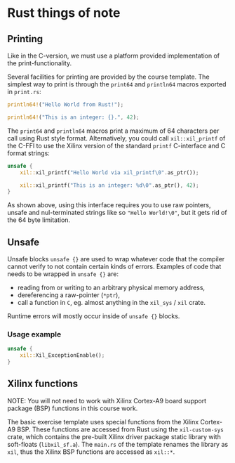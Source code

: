 # Rust things of note

## Printing

Like in the C-version, we must use a platform provided implementation of the print-functionality.

Several facilities for printing are provided by the course template. The simplest way to print is through the `print64` and `println64` macros exported in `print.rs`:

```rs
println64!("Hello World from Rust!");

println64!("This is an integer: {}.", 42);
```

The `print64` and `println64` macros print a maximum of 64 characters per call using Rust style format. Alternatively, you could call `xil::xil_printf` of the C-FFI to use the Xilinx version of the standard `printf` C-interface and C format strings:

```rs
unsafe {
    xil::xil_printf("Hello World via xil_printf\0".as_ptr());

    xil::xil_printf("This is an integer: %d\0".as_ptr(), 42);
}
```

As shown above, using this interface requires you to use raw pointers, unsafe and nul-terminated strings like so `"Hello World!\0"`, but it gets rid of the 64 byte limitation.


## Unsafe
Unsafe blocks `unsafe {}` are used to wrap whatever code that the compiler cannot verify to not contain certain kinds of errors. Examples of code that needs to be wrapped in `unsafe {}` are:
- reading from or writing to an arbitrary physical memory address,
- dereferencing a raw-pointer (`*ptr`),
- call a function in `C`, eg. almost anything in the `xil_sys` / `xil` crate.

Runtime errors will mostly occur inside of `unsafe {}` blocks.

### Usage example
```rs
unsafe {
    xil::Xil_ExceptionEnable();
}
```


## Xilinx functions
NOTE: You will not need to work with Xilinx Cortex-A9 board support package (BSP) functions in this course work.

The basic exercise template uses special functions from the Xilinx Cortex-A9 BSP. These functions are accessed from Rust using the `xil-custom-sys` crate, which contains the pre-built Xilinx driver package static library with soft-floats (`libxil_sf.a`). The `main.rs` of the template renames the library as `xil`, thus the Xilinx BSP functions are accessed as `xil::*`.
